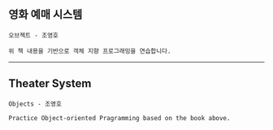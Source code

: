 ## 영화 예매 시스템

````
오브젝트 - 조영호

위 책 내용을 기반으로 객체 지향 프로그래밍을 연습합니다.
````

---------------------------------------------------------------------

## Theater System

````
Objects - 조영호

Practice Object-oriented Pragramming based on the book above.
````